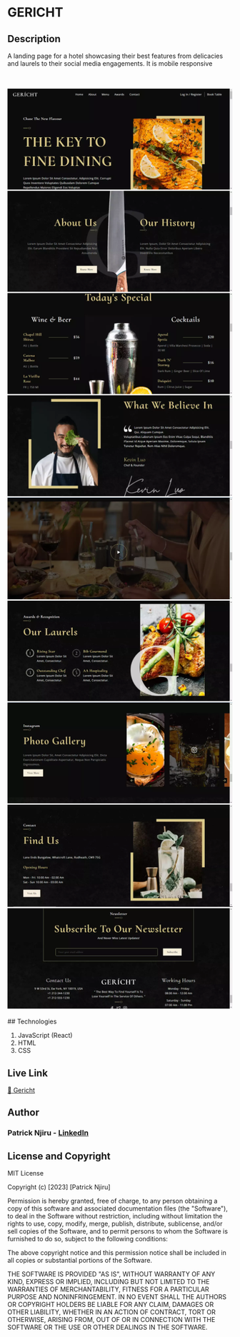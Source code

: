 <h1> GERICHT </h1>
<h2> Description </h2>
<p>
   A landing page for a hotel showcasing their best features from delicacies and laurels to their social media engagements. It is mobile responsive
</p>
<br><br>
<div>
</div>
    <img src="./public/screenshots/1.webp" border="0">    
    <img src="./public/screenshots/2.webp" border="0">    
    <img src="./public/screenshots/3.webp" border="0">    
    <img src="./public/screenshots/4.webp" border="0">    
    <img src="./public/screenshots/5.webp" border="0">    
    <img src="./public/screenshots/6.webp" border="0">    
    <img src="./public/screenshots/7.webp" border="0">    
    <img src="./public/screenshots/8.webp" border="0">    
    <img src="./public/screenshots/9.webp" border="0">    
<br><br>
## Technologies

1. JavaScript (React)
2. HTML
3. CSS

<h2> Live Link </h2>
<a href="https://gericht-hotel.netlify.app/"> 🔗 Gericht </a>

## Author
### Patrick Njiru - <a href='https://www.linkedin.com/in/patrick-njiru-7569241ba'> LinkedIn</a>

## License and Copyright

MIT License

Copyright (c) [2023] [Patrick Njiru]

Permission is hereby granted, free of charge, to any person obtaining a copy
of this software and associated documentation files (the "Software"), to deal
in the Software without restriction, including without limitation the rights
to use, copy, modify, merge, publish, distribute, sublicense, and/or sell
copies of the Software, and to permit persons to whom the Software is
furnished to do so, subject to the following conditions:

The above copyright notice and this permission notice shall be included in all
copies or substantial portions of the Software.

THE SOFTWARE IS PROVIDED "AS IS", WITHOUT WARRANTY OF ANY KIND, EXPRESS OR
IMPLIED, INCLUDING BUT NOT LIMITED TO THE WARRANTIES OF MERCHANTABILITY,
FITNESS FOR A PARTICULAR PURPOSE AND NONINFRINGEMENT. IN NO EVENT SHALL THE
AUTHORS OR COPYRIGHT HOLDERS BE LIABLE FOR ANY CLAIM, DAMAGES OR OTHER
LIABILITY, WHETHER IN AN ACTION OF CONTRACT, TORT OR OTHERWISE, ARISING FROM,
OUT OF OR IN CONNECTION WITH THE SOFTWARE OR THE USE OR OTHER DEALINGS IN THE
SOFTWARE.
